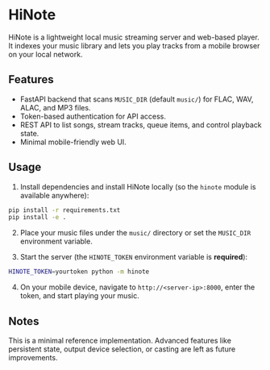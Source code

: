 # HiNote

HiNote is a lightweight local music streaming server and web-based player. It indexes your music library and lets you play tracks from a mobile browser on your local network.

## Features

- FastAPI backend that scans `MUSIC_DIR` (default `music/`) for FLAC, WAV, ALAC, and MP3 files.
- Token-based authentication for API access.
- REST API to list songs, stream tracks, queue items, and control playback state.
- Minimal mobile-friendly web UI.

## Usage

1. Install dependencies and install HiNote locally (so the `hinote` module is available anywhere):

```bash
pip install -r requirements.txt
pip install -e .
```

2. Place your music files under the `music/` directory or set the `MUSIC_DIR` environment variable.

3. Start the server (the `HINOTE_TOKEN` environment variable is **required**):

```bash
HINOTE_TOKEN=yourtoken python -m hinote
```

4. On your mobile device, navigate to `http://<server-ip>:8000`, enter the token, and start playing your music.

## Notes

This is a minimal reference implementation. Advanced features like persistent state, output device selection, or casting are left as future improvements.
